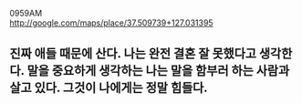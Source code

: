 0959AM  
http://google.com/maps/place/37.509739+127.031395  
  
진짜 애들 때문에 산다.
나는 완전 결혼 잘 못했다고 생각한다.
말을 중요하게 생각하는 나는 말을 함부러 하는 사람과 살고 있다. 그것이 나에게는 정말 힘들다.
----------
  